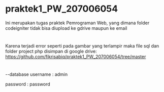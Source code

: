 # praktek1_PW_207006054
Ini merupakan tugas praktek Pemrograman Web, yang dimana folder codeigniter tidak bisa diupload ke gdrive maupun ke email
#
Karena terjadi error seperti pada gambar yang terlampir maka file sql dan folder project php disimpan di google drive:
https://github.com/fikrisabiq/praktek1_PW_207006054/tree/master
#
--database
username : admin

password : password
